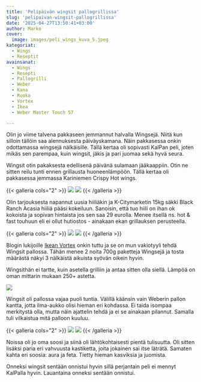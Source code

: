 ```yaml
---
title: 'Pelipäivän wingsit pallogrillissa'
slug: 'pelipaivan-wingsit-pallogrillissa'
date: '2025-04-27T13:50:41+03:00'
author: Marko
cover:
  image: images/peli_wings_kuva_5.jpeg
kategoriat:
  - Wings
  - Reseptit
avainsanat:
  - Wings
  - Resepti
  - Pallogrilli
  - Weber
  - Kana
  - Ruoka
  - Vortex
  - Ikea
  - Weber Master Touch 57

---
```

Olin jo viime talvena pakkaseen jemmannut halvalla Wingsejä. Niitä kun silloin tällöin saa alennuksesta päiväyskamana. Näin pakkasessa onkin odottamassa wingsejä nälkäisille. Tällä kertaa oli sopivasti KalPan peli, joten mikäs sen parempaa, kuin wingsit, jäkis ja pari juomaa sekä hyvä seura.

Wingsit otin pakaksesta edellisenä päivänä sulamaan jääkaappiin. Otin ne sitten reilu tunti ennen grillausta huoneenlämpöön. Tällä kertaa oli pakkasessa jemmassa Kariniemen Crispy Hot wings.

{{< galleria cols="2" >}}
![](images/peli_wings_kuva_1.jpeg)
![](images/peli_wings_kuva_2.jpeg)
{{< /galleria >}}

Olin tarjouksesta napannut uusia hiiliäkin ja K-Citymarketin 15kg säkki Black Ranch Acasia hiiliä pääsi kokeiluun. Sanoisin, että tuo hiili on ihan ok kokoista ja sopivan hintaista jos sen saa 29 eurolla. Menee itsellä ns. hot & fast touhuun eli ei ollut hutiostos - ainakaan ekan grillauksen perusteella.

{{< galleria cols="2" >}}
![](images/peli_wings_kuva_3.jpeg)
![](images/peli_wings_kuva_4.jpeg)
{{< /galleria >}}

Blogin lukijoille [Ikean Vortex](https://bbqblogi.fi/ikean-viiden-euron-vortex-seka-wingsien-teko/) onkin tuttu ja se on mun vakiotyyli tehdä Wingsit pallossa. Tähän menee 2 noita 700g paketteja Wingsejä ja tosta määrästä näkyi 3 nälkäistä aikuista syövän oikein hyvin. 

Wingsithän ei tartte, kuin asetella grilliin ja antaa sitten olla siellä. Lämpöä on oman mittarin mukaan 250+ astetta. 

![](images/peli_wings_kuva_5.jpeg)

Wingsit oli pallossa vajaa puoli tuntia. Välillä käänsin vain Weberin pallon kantta, jotta ilma-aukko olisi hieman eri kohdassa. Ei taida isompaa merkitystä olla, mutta näin ajattelin tehdä ja ei se ainakaan pilannut. Samalla tuli vilkaistua mitä palloon kuuluu.

{{< galleria cols="2" >}}
![](images/peli_wings_kuva_6.jpeg)
![](images/peli_wings_kuva_7.jpeg)
{{< /galleria >}}

Noissa oli jo oma soosi ja siinä oli lähtökohtaisesti pientä tulisuutta. Oli sitten lisäksi paria eri vahvuusta kastiketta, joita jokainen sai itse läträtä. Samaten kahta eri soosia: aura ja feta. Tietty hieman kasviksia ja juomista.

Onneksi wingsit sentään onnistui hyvin sillä perjantain peli ei mennyt KalPalla hyvin. Lauantaina onneksi sentään onnistui.